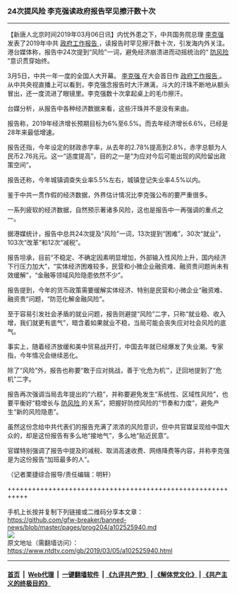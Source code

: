 ### 24次提风险 李克强读政府报告罕见擦汗数十次
------------------------

<div class="post_content">
 <p>
  【新唐人北京时间2019年03月06日讯】内忧外患之下，中共国务院总理
  <a href="https://www.ntdtv.com/gb/李克强.htm">
   李克强
  </a>
  发表了2019年中共
  <a href="https://www.ntdtv.com/gb/政府工作报告.htm">
   政府工作报告
  </a>
  ，读报告时罕见擦汗数十次，引发海内外关注。港台媒体称，报告中24次提到“风险”一词，避免经济崩溃进而动摇统治的“
  <a href="https://www.ntdtv.com/gb/防风险.htm">
   防风险
  </a>
  ”意识贯穿始终。
 </p>
 <p>
  3月5日，中共一年一度的全国人大开幕。
  <a href="https://www.ntdtv.com/gb/李克强.htm">
   李克强
  </a>
  在大会首日作
  <a href="https://www.ntdtv.com/gb/政府工作报告.htm">
   政府工作报告
  </a>
  。从中共央视直播上可以看到，李克强念报告时大汗淋漓，斗大的汗珠不断地从额头冒出，还一度流进了眼镜里。李克强数十次拿起桌上的毛巾擦汗。
 </p>
 <p>
  台媒分析，从报告中各种经济数据来看，这些汗珠并不是没有来由。
 </p>
 <p>
  报告称，2019年经济增长预期目标为6%至6.5%。而去年经济增长6.6%，已经是28年来最低增速。
 </p>
 <p>
  报告还指，今年设定的财政赤字率，从去年的2.78%提高到2.8%，赤字总额为人民币2.76兆元。这一“适度提高”，目的之一是“为应对今后可能出现的风险留出政策空间”。
 </p>
 <p>
  报告还称，今年城镇调查失业率5.5%左右，城镇登记失业率4.5%以内。
 </p>
 <p>
  鉴于中共一贯作假的经济数据，外界估计情况比李克强公布的要严重很多。
 </p>
 <p>
  一系列疲软的经济数据，自然预示著诸多风险，这也是报告中一再强调的重点之一。
 </p>
 <p>
  据港媒统计，报告中总共24次提及“风险”一词，13次提到“困难”，30次“就业”，103次“改革”和12次“减税”。
 </p>
 <p>
  报告坦承，目前“不稳定、不确定因素明显增加，外部输入性风险上升，国内经济下行压力加大”，“实体经济困难较多，民营和小微企业融资难、融资贵问题尚未有效缓解”，“金融等领域风险隐患依然不少”。
 </p>
 <p>
  报告提到，今年的货币政策需要缓解实体经济、特别是民营和小微企业“融资难、融资贵”问题，“防范化解金融风险”。
 </p>
 <p>
  至于容易引发社会矛盾的就业问题，报告则避提“风险”二字，只称“就业稳、收入增，我们就更有底气”，暗含着如果就业不稳，当局可能会丧失应对社会风险的底气。
 </p>
 <p>
  事实上，随着经济放缓和美中贸易战开打，中国去年就已经爆发了失业潮。专家指，今年情况会继续恶化。
 </p>
 <p>
  除了“风险”外，报告也称要“敢于应对挑战，善于‘化危为机’”，迂回地提到了“危机”二字。
 </p>
 <p>
  报告再次强调当局去年提出的“六稳”，并称要避免发生“系统性、区域性风险”，也要平衡好“稳增长与
  <a href="https://www.ntdtv.com/gb/防风险.htm">
   防风险
  </a>
  的关系”，把握好防控风险的“节奏和力度”，避免产生“新的风险隐患”。
 </p>
 <p>
  虽然这份念给中共代表们的报告充满了浓浓的风险意识，但中共官媒呈现给中国大众的，却是这份报告有多么地“接地气”，多么地“贴近民意”。
 </p>
 <p>
  官媒特别强调了报告中提及的减税、取消高速收费、网络降费等内容，并称李克强是为这份报告“加班最多的人”。
 </p>
 <p>
  （记者栗捷综合报导/责任编辑：明轩）
 </p>
 <div class="single_ad">
 </div>
</div>

+++++++++++++++++++++++++++++++++++++++++++++++++++++++++++<br/><br/>
手机上长按并复制下列链接或二维码分享本文章：<br/>
https://github.com/gfw-breaker/banned-news/blob/master/pages/prog204/a102525940.md <br/>
<a href='https://github.com/gfw-breaker/banned-news/blob/master/pages/prog204/a102525940.md'><img src='https://github.com/gfw-breaker/banned-news/blob/master/pages/prog204/a102525940.md.png'/></a> <br/>
原文地址（需翻墙访问）：https://www.ntdtv.com/gb/2019/03/05/a102525940.html


------------------------
#### [首页](https://github.com/gfw-breaker/banned-news/blob/master/README.md) &nbsp;|&nbsp; [Web代理](https://github.com/labour-camp/helloworld) &nbsp;|&nbsp; [一键翻墙软件](https://github.com/gfw-breaker/nogfw/blob/master/README.md) &nbsp;| [《九评共产党》](https://github.com/gfw-breaker/9ping.md/blob/master/README.md#九评之一评共产党是什么) | [《解体党文化》](https://github.com/gfw-breaker/jtdwh.md/blob/master/README.md) | [《共产主义的终极目的》](https://github.com/gfw-breaker/gczydzjmd.md/blob/master/README.md)

